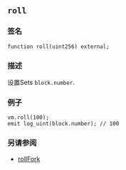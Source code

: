 ## `roll`

### 签名

```solidity
function roll(uint256) external;
```

### 描述

设置Sets `block.number`.

### 例子

```solidity
vm.roll(100);
emit log_uint(block.number); // 100
```

### 另请参阅

- [rollFork](./roll-fork.md)
